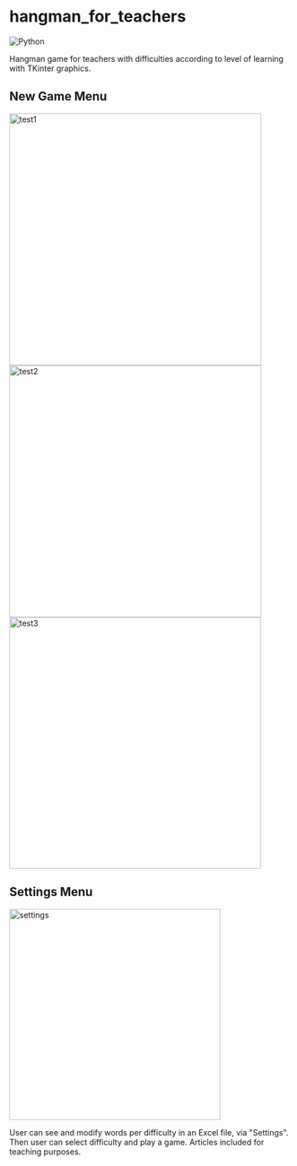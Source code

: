 # hangman_for_teachers
![Python](https://img.shields.io/badge/python-3670A0?style=for-the-badge&logo=python&logoColor=ffdd54)

Hangman game for teachers with difficulties according to level of learning with TKinter graphics.

## New Game Menu
<img width="449" alt="test1" src="https://github.com/TheKillingJ0k3/hangman_for_teachers/assets/25702508/77a3a4c4-2dd5-4628-b20e-4f9c8c1e4a4b">

<img width="449" alt="test2" src="https://github.com/TheKillingJ0k3/hangman_for_teachers/assets/25702508/49fd1a80-cfe5-47da-9581-b8d8484a8aa5">

<img width="448" alt="test3" src="https://github.com/TheKillingJ0k3/hangman_for_teachers/assets/25702508/fb0cbeba-5110-4523-970a-b90978f96697">

## Settings Menu
<img width="376" alt="settings" src="https://user-images.githubusercontent.com/25702508/206855130-49b24b92-9c9d-49df-ad53-e38a3bed8577.png">


User can see and modify words per difficulty in an Excel file, via "Settings". Then user can select difficulty and play a game. Articles included for teaching purposes.
